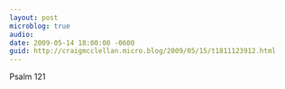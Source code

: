 ```yaml
---
layout: post
microblog: true
audio: 
date: 2009-05-14 18:00:00 -0600
guid: http://craigmcclellan.micro.blog/2009/05/15/t1811123912.html
---
```

Psalm 121
